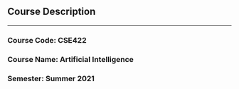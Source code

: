 ## Course Description 
---
### Course Code: CSE422
### Course Name: Artificial Intelligence
### Semester: Summer 2021
